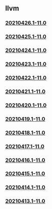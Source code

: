 ## llvm

### [20210426.1-11.0](20210426.1-11.0/index.html)
### [20210425.1-11.0](20210425.1-11.0/index.html)
### [20210424.1-11.0](20210424.1-11.0/index.html)
### [20210423.1-11.0](20210423.1-11.0/index.html)
### [20210422.1-11.0](20210422.1-11.0/index.html)
### [20210421.1-11.0](20210421.1-11.0/index.html)
### [20210420.1-11.0](20210420.1-11.0/index.html)
### [20210419.1-11.0](20210419.1-11.0/index.html)
### [20210418.1-11.0](20210418.1-11.0/index.html)
### [20210417.1-11.0](20210417.1-11.0/index.html)
### [20210416.1-11.0](20210416.1-11.0/index.html)
### [20210415.1-11.0](20210415.1-11.0/index.html)
### [20210414.1-11.0](20210414.1-11.0/index.html)
### [20210413.1-11.0](20210413.1-11.0/index.html)

